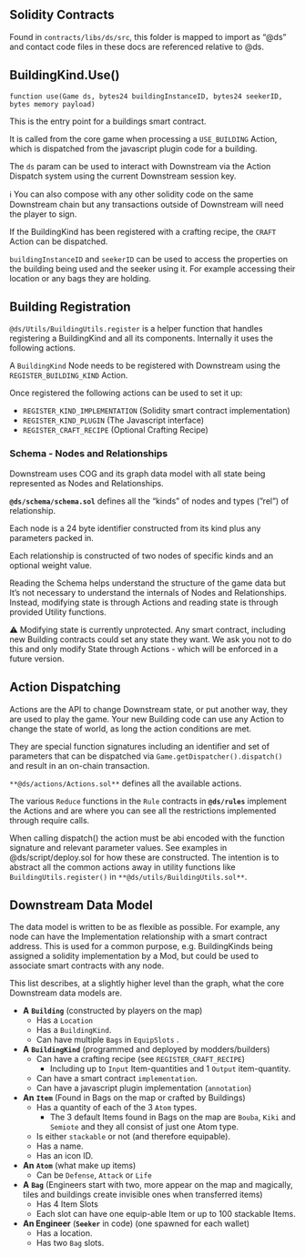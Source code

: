 ## Solidity Contracts

Found in `contracts/libs/ds/src`, this folder is mapped to import as “@ds” and contact code files in these docs are referenced relative to @ds.

## BuildingKind.Use()

```solidity
function use(Game ds, bytes24 buildingInstanceID, bytes24 seekerID, bytes memory payload)
```

This is the entry point for a buildings smart contract.

It is called from the core game when processing a `USE_BUILDING` Action, which is dispatched from the javascript plugin code for a building.

The `ds` param can be used to interact with Downstream via the Action Dispatch system using the current Downstream session key. 

<aside>
ℹ️ You can also compose with any other solidity code on the same Downstream chain but any transactions outside of Downstream will need the player to sign.

</aside>

If the BuildingKind has been registered with a crafting recipe, the `CRAFT` Action can be dispatched.

`buildingInstanceID` and `seekerID` can be used to access the properties on the building being used and the seeker using it. For example accessing their location or any bags they are holding.

## Building Registration

`@ds/Utils/BuildingUtils.register` is a helper function that handles registering a BuildingKind and all its components. Internally it uses the following actions.

A `BuildingKind` Node needs to be registered with Downstream using the `REGISTER_BUILDING_KIND` Action.

Once registered the following actions can be used to set it up:

- `REGISTER_KIND_IMPLEMENTATION` (Solidity smart contract implementation)
- `REGISTER_KIND_PLUGIN` (The Javascript interface)
- `REGISTER_CRAFT_RECIPE` (Optional Crafting Recipe)

### Schema - Nodes and Relationships

Downstream uses COG and its graph data model with all state being represented as Nodes and Relationships.

**`@ds/schema/schema.sol`** defines all the “kinds” of nodes and types (”rel”) of relationship.

Each node is a 24 byte identifier constructed from its kind plus any parameters packed in.

Each relationship is constructed of two nodes of specific kinds and an optional weight value.

Reading the Schema helps understand the structure of the game data but It’s not necessary to understand the internals of Nodes and Relationships. Instead, modifying state is through Actions and reading state is through provided Utility functions.

<aside>
⚠️ Modifying state is currently unprotected. Any smart contract, including new Building contracts could set any state they want. We ask you not to do this and only modify State through Actions - which will be enforced in a future version.

</aside>

## Action Dispatching

Actions are the API to change Downstream state, or put another way, they are used to play the game. Your new Building code can use any Action to change the state of world, as long the action conditions are met.

They are special function signatures including an identifier and set of parameters that can be dispatched via `Game.getDispatcher().dispatch()` and result in an on-chain transaction.

`**@ds/actions/Actions.sol**` defines all the available actions.

The various `Reduce` functions in the `Rule` contracts in **`@ds/rules`** implement the Actions and are where you can see all the restrictions implemented through require calls.

When calling dispatch() the action must be abi encoded with the function signature and relevant parameter values. See examples in @ds/script/deploy.sol for how these are constructed. The intention is to abstract all the common actions away in utility functions like `BuildingUtils.register()` in `**@ds/utils/BuildingUtils.sol**`.

## Downstream Data Model

The data model is written to be as flexible as possible. For example, any node can have the Implementation relationship with a smart contract address. This is used for a common purpose, e.g. BuildingKinds being assigned a solidity implementation by a Mod, but could be used to associate smart contracts with any node.

This list describes, at a slightly higher level than the graph, what the core Downstream data models are. 

- **A** **`Building`** (constructed by players on the map)
    - Has a `Location`
    - Has a `BuildingKind`.
    - Can have multiple `Bags` in `EquipSlots` .
- **A** **`BuildingKind`** (programmed and deployed by modders/builders)
    - Can have a crafting recipe (see `REGISTER_CRAFT_RECIPE`)
        - Including up to `Input` Item-quantities and 1 `Output` item-quantity.
    - Can have a smart contract `implementation`.
    - Can have a javascript plugin implementation (`annotation`)
- **An** **`Item`** (Found in Bags on the map or crafted by Buildings)
    - Has a quantity of each of the 3 `Atom` types.
        - The 3 default Items found in Bags on the map are `Bouba`, `Kiki` and `Semiote` and they all consist of just one Atom type.
    - Is either `stackable` or not (and therefore equipable).
    - Has a name.
    - Has an icon ID.
- **An** **`Atom`** (what make up items)
    - Can be `Defense`, `Attack` or `Life`
- **A** **`Bag`** (Engineers start with two, more appear on the map and magically, tiles and buildings create invisible ones when transferred items)
    - Has 4 Item Slots
    - Each slot can have one equip-able Item or up to 100 stackable Items.
- **An Engineer**  (**`Seeker`**  in code) (one spawned for each wallet)
    - Has a location.
    - Has two `Bag` slots.

